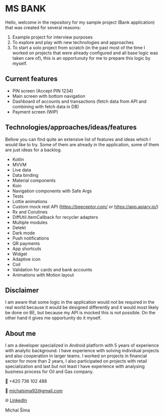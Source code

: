# MS BANK

Hello, 
welcome in the repository for my sample project (Bank application) that was created for several reasons:

1. Example project for interview purposes
2. To explore and play with new technologies and approaches
3. To start a solo project from scratch (in the past most of the time I worked on projects that were already configured and all base logic was taken care of), this is an opportunuty for me to prepare this logic by myself.

## Current features
* PIN screen (Accept PIN 1234)
* Main screen with bottom navigation
* Dashboard of accounts and transactions (fetch data from API and combining with fetch data in DB)
* Payment screen (WIP)

## Technologies/approaches/ideas/features 
Bellow you can find quite an extensive list of features and ideas which I would like to try. Some of them are already in the application, some of them are just ideas for a backlog.

* Kotlin
* MVVM
* Live data
* Data binding
* Material components
* Koin
* Navigation components with Safe Args
* Tests
* Lottie animations
* Custom mock rest API (https://beeceptor.com/ or https://app.apiary.io/)
* Rx and Corutines
* DiffUtil.ItemCallback for recycler adapters
* Multiple modules
* Detekt
* Dark mode
* Push notifications
* QR payments
* App shortcuts
* Widget
* Adaptive icon
* Coil
* Validation for cards and bank accounts
* Animations with Motion layout

## Disclaimer 
I am aware that some logic in the application would not be required in the real world because it would be designed differently and it would most likely be done on BE, but because my API is mocked this is not possible. On the other hand it gives me opportunity do it myself.

## About me
I am a developer specialized in Android platform with 5 years of experience with analytic background. I have experience with solving individual projects and also cooperation in larger teams. I worked on projects in financial sector for more than 2 years, I also participated on projects with retail specialization and last but not least I have experience with analysing business process for Oil and Gas company.

📱  +420 736 102 488

📧 [michalsima92@gmail.com](mailto:michalsima92@gmail.com)

🌐 [LinkedIn](https://www.linkedin.com/in/michalsima92/)

Michal Šíma
